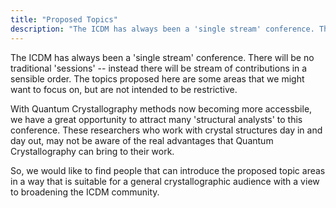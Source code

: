 ```yaml
---
title: "Proposed Topics"
description: "The ICDM has always been a 'single stream' conference. There will be no traditional 'sessions' -- instead there will be stream of contributions in a sensible order. These proposed topics are just some labels that we might want to focus on."
---
```


The ICDM has always been a 'single stream' conference. There will be no traditional 'sessions' -- instead there will be stream of contributions in a sensible order. The topics proposed here are some areas that we might want to focus on, but are not intended to be restrictive.

With Quantum Crystallography methods now becoming more accessbile, we have a great opportunity to attract many 'structural analysts' to this conference. These researchers who work with crystal structures day in and day out, may not be aware of the real advantages that Quantum Crystallography can bring to their work. 

So, we would like to find people that can introduce the proposed topic areas in a way that is suitable for a general crystallographic audience with a view to broadening the ICDM community.
